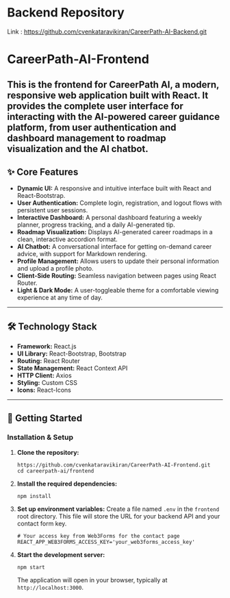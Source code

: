 # Backend Repository
  Link : https://github.com/cvenkataravikiran/CareerPath-AI-Backend.git

# CareerPath-AI-Frontend

This is the frontend for CareerPath AI, a modern, responsive web application built with React. It provides the complete user interface for interacting with the AI-powered career guidance platform, from user authentication and dashboard management to roadmap  visualization and the AI chatbot.
----

## ✨ Core Features

- **Dynamic UI:** A responsive and intuitive interface built with React and React-Bootstrap.
- **User Authentication:** Complete login, registration, and logout flows with persistent user sessions.
- **Interactive Dashboard:** A personal dashboard featuring a weekly planner, progress tracking, and a daily AI-generated tip.
- **Roadmap Visualization:** Displays AI-generated career roadmaps in a clean, interactive accordion format.
- **AI Chatbot:** A conversational interface for getting on-demand career advice, with support for Markdown rendering.
- **Profile Management:** Allows users to update their personal information and upload a profile photo.
- **Client-Side Routing:** Seamless navigation between pages using React Router.
- **Light & Dark Mode:** A user-toggleable theme for a comfortable viewing experience at any time of day.

---

## 🛠️ Technology Stack

- **Framework:** React.js
- **UI Library:** React-Bootstrap, Bootstrap
- **Routing:** React Router
- **State Management:** React Context API
- **HTTP Client:** Axios
- **Styling:** Custom CSS 
- **Icons:** React-Icons
----

## 🚀 Getting Started

### Installation & Setup

1. **Clone the repository:**
    ```
    https://github.com/cvenkataravikiran/CareerPath-AI-Frontend.git
    cd careerpath-ai/frontend
    ```

2.  **Install the required dependencies:**
    ```
    npm install
    ```

3.  **Set up environment variables:**
    Create a file named `.env` in the `frontend` root directory. This file will store the URL for your backend API and your contact form key.

    ```.env
    # Your access key from Web3Forms for the contact page
    REACT_APP_WEB3FORMS_ACCESS_KEY='your_web3forms_access_key'
    ```

4.  **Start the development server:**
    ```
    npm start
    ```
    
    The application will open in your browser, typically at `http://localhost:3000`.

  
